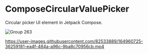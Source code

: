 # ComposeCircularValuePicker

Circular picker UI element in Jetpack Compose.

![Group 263](https://user-images.githubusercontent.com/82533889/164960858-4bf83c31-bfe7-4bfe-8de7-c1b1211df368.png)

https://user-images.githubusercontent.com/82533889/164960725-36259181-ea4f-484a-a96c-9ba8c70956cb.mp4


